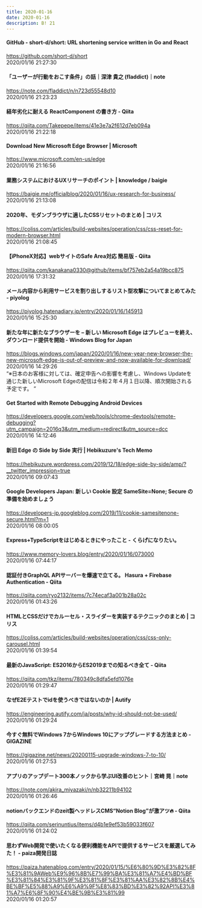 ```yaml
---
title: 2020-01-16
date: 2020-01-16
description: B! 21
---
```


#### GitHub - short-d/short: URL shortening service written in Go and React
https://github.com/short-d/short<br>
2020/01/16 21:27:30<br>


#### 「ユーザーが行動をおこす条件」の話｜深津 貴之 (fladdict)｜note
https://note.com/fladdict/n/n723d55548d10<br>
2020/01/16 21:23:23<br>


#### 経年劣化に耐える ReactComponent の書き方 - Qiita
https://qiita.com/Takepepe/items/41e3e7a2f612d7eb094a<br>
2020/01/16 21:22:18<br>


#### Download New Microsoft Edge Browser | Microsoft
https://www.microsoft.com/en-us/edge<br>
2020/01/16 21:16:56<br>


#### 業務システムにおけるUXリサーチのポイント | knowledge / baigie
https://baigie.me/officialblog/2020/01/16/ux-research-for-business/<br>
2020/01/16 21:13:08<br>


####   2020年、モダンブラウザに適したCSSリセットのまとめ | コリス
https://coliss.com/articles/build-websites/operation/css/css-reset-for-modern-browser.html<br>
2020/01/16 21:08:45<br>


#### 【iPhoneX対応】webサイトのSafe Area対応 簡易版 - Qiita
https://qiita.com/kanakana0330@github/items/bf757eb2a54a19bcc875<br>
2020/01/16 17:31:32<br>


#### メール内容から利用サービスを割り出しするリスト型攻撃についてまとめてみた - piyolog
https://piyolog.hatenadiary.jp/entry/2020/01/16/145913<br>
2020/01/16 15:25:30<br>


#### 新たな年に新たなブラウザーを – 新しい Microsoft Edge はプレビューを終え、ダウンロード提供を開始 - Windows Blog for Japan
https://blogs.windows.com/japan/2020/01/16/new-year-new-browser-the-new-microsoft-edge-is-out-of-preview-and-now-available-for-download/<br>
2020/01/16 14:29:26<br>
“※日本のお客様に対しては、確定申告への影響を考慮し、Windows Updateを通じた新しいMicrosoft Edgeの配信は令和２年４月１日以降、順次開始される予定です。 ”


#### Get Started with Remote Debugging Android Devices
https://developers.google.com/web/tools/chrome-devtools/remote-debugging?utm_campaign=2016q3&utm_medium=redirect&utm_source=dcc<br>
2020/01/16 14:12:46<br>


#### 新旧 Edge の Side by Side 実行 | Hebikuzure's Tech Memo
https://hebikuzure.wordpress.com/2019/12/18/edge-side-by-side/amp/?__twitter_impression=true<br>
2020/01/16 09:07:43<br>


#### Google Developers Japan: 新しい Cookie 設定 SameSite=None; Secure の準備を始めましょう
https://developers-jp.googleblog.com/2019/11/cookie-samesitenone-secure.html?m=1<br>
2020/01/16 08:00:05<br>


#### Express+TypeScriptをはじめるときにやったこと - くらげになりたい。
https://www.memory-lovers.blog/entry/2020/01/16/073000<br>
2020/01/16 07:44:17<br>


#### 認証付きGraphQL APIサーバーを爆速で立てる。 Hasura + Firebase Authentication - Qiita
https://qiita.com/ryo2132/items/7c74ecaf3a001b28a02c<br>
2020/01/16 01:43:26<br>


####   HTMLとCSSだけでカルーセル・スライダーを実装するテクニックのまとめ | コリス
https://coliss.com/articles/build-websites/operation/css/css-only-carousel.html<br>
2020/01/16 01:39:54<br>


#### 最新のJavaScript: ES2016からES2019までの知るべき全て - Qiita
https://qiita.com/tkz/items/780349c8dfa5efd1076e<br>
2020/01/16 01:29:47<br>


#### なぜE2Eテストでidを使うべきではないのか | Autify
https://engineering.autify.com/ja/posts/why-id-should-not-be-used/<br>
2020/01/16 01:29:24<br>


#### 今すぐ無料でWindows 7からWindows 10にアップグレードする方法まとめ - GIGAZINE
https://gigazine.net/news/20200115-upgrade-windows-7-to-10/<br>
2020/01/16 01:27:53<br>


#### アプリのアップデート300本ノックから学ぶUI改善のヒント｜宮﨑 晃｜note
https://note.com/akira_miyazaki/n/nb32211b94102<br>
2020/01/16 01:26:46<br>


#### notionバックエンドのzeit製ヘッドレスCMS“Notion Blog”が激アツ🔥 - Qiita
https://qiita.com/serinuntius/items/d4b1e9ef53b59033f607<br>
2020/01/16 01:24:02<br>


#### 思わずWeb開発で使いたくなる便利機能をAPIで提供するサービスを厳選してみた！ - paiza開発日誌
https://paiza.hatenablog.com/entry/2020/01/15/%E6%80%9D%E3%82%8F%E3%81%9AWeb%E9%96%8B%E7%99%BA%E3%81%A7%E4%BD%BF%E3%81%84%E3%81%9F%E3%81%8F%E3%81%AA%E3%82%8B%E4%BE%BF%E5%88%A9%E6%A9%9F%E8%83%BD%E3%82%92API%E3%81%A7%E6%8F%90%E4%BE%9B%E3%81%99<br>
2020/01/16 01:20:57<br>


